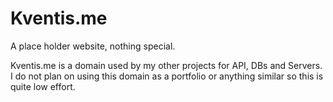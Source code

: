 
# Kventis.me

A place holder website, nothing special.

Kventis.me is a domain used by my other projects for API, DBs and Servers. I do not plan on using this domain as a
portfolio or anything similar so this is quite low effort. 
